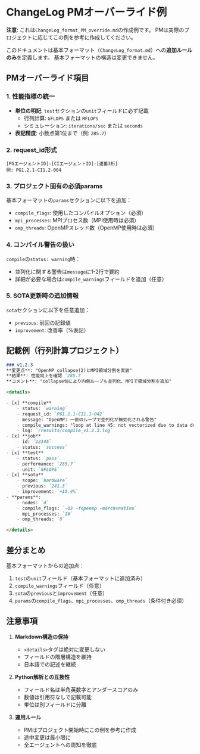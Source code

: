 # ChangeLog PMオーバーライド例

**注意**: これは`ChangeLog_format_PM_override.md`の作成例です。
PMは実際のプロジェクトに応じてこの例を参考に作成してください。

このドキュメントは基本フォーマット（`ChangeLog_format.md`）への**追加ルールのみ**を定義します。
基本フォーマットの構造は変更できません。

## PMオーバーライド項目

### 1. 性能指標の統一
- **単位の明記**: `test`セクションの`unit`フィールドに必ず記載
  - 行列計算: `GFLOPS` または `MFLOPS`
  - シミュレーション: `iterations/sec` または `seconds`
- **表記精度**: 小数点第1位まで（例: `285.7`）

### 2. request_id形式
```
[PGエージェントID]-[CIエージェントID]-[連番3桁]
例: PG1.2.1-CI1.2-004
```

### 3. プロジェクト固有の必須params
基本フォーマットの`params`セクションに以下を追加：
- `compile_flags`: 使用したコンパイルオプション（必須）
- `mpi_processes`: MPIプロセス数（MPI使用時は必須）
- `omp_threads`: OpenMPスレッド数（OpenMP使用時は必須）

### 4. コンパイル警告の扱い
`compile`の`status: warning`時：
- 並列化に関する警告は`message`に1-2行で要約
- 詳細が必要な場合は`compile_warnings`フィールドを追加（任意）

### 5. SOTA更新時の追加情報
`sota`セクションに以下を任意追加：
- `previous`: 前回の記録値
- `improvement`: 改善率（%表記）

## 記載例（行列計算プロジェクト）

```markdown
### v1.2.3
**変更点**: "OpenMP collapse(2)とMPI領域分割を実装"  
**結果**: 性能向上を確認 `285.7`  
**コメント**: "collapse句により内側ループも並列化、MPIで領域分割を追加"  

<details>

- [x] **compile**
    - status: `warning`
    - request_id: `PG1.1.1-CI1.1-042`
    - message: "OpenMP: 一部のループで並列化が無効化される警告"
    - compile_warnings: "loop at line 45: not vectorized due to data dependency"
    - log: `/results/compile_v1.2.3.log`
- [x] **job**
    - id: `12345`
    - status: `success`
- [x] **test**
    - status: `pass`
    - performance: `285.7`
    - unit: `GFLOPS`
- [x] **sota**
    - scope: `hardware`
    - previous: `241.3`
    - improvement: `+18.4%`
- **params**:
    - nodes: `4`
    - compile_flags: `-O3 -fopenmp -march=native`
    - mpi_processes: `16`
    - omp_threads: `8`

</details>
```

## 差分まとめ

基本フォーマットからの追加点：
1. `test`の`unit`フィールド（基本フォーマットに追加済み）
2. `compile_warnings`フィールド（任意）
3. `sota`の`previous`と`improvement`（任意）
4. `params`の`compile_flags`、`mpi_processes`、`omp_threads`（条件付き必須）

## 注意事項

1. **Markdown構造の保持**
   - `<details>`タグは絶対に変更しない
   - フィールドの階層構造を維持
   - 日本語での記述を継続

2. **Python解析との互換性**
   - フィールド名は半角英数字とアンダースコアのみ
   - 数値は引用符なしで記載可能
   - 単位は別フィールドに分離

3. **運用ルール**
   - PMはプロジェクト開始時にこの例を参考に作成
   - 途中変更は最小限に
   - 全エージェントへの周知を徹底